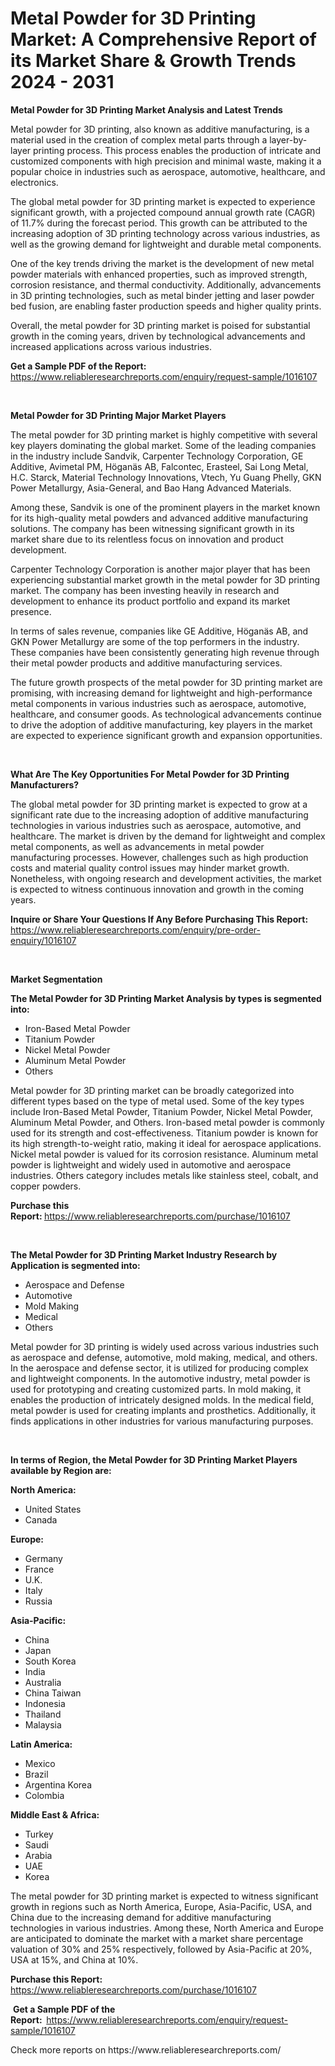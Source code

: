 <p><h1>Metal Powder for 3D Printing Market: A Comprehensive Report of its Market Share & Growth Trends 2024 - 2031</h1></p><p><strong>Metal Powder for 3D Printing Market Analysis and Latest Trends</strong></p>
<p><p>Metal powder for 3D printing, also known as additive manufacturing, is a material used in the creation of complex metal parts through a layer-by-layer printing process. This process enables the production of intricate and customized components with high precision and minimal waste, making it a popular choice in industries such as aerospace, automotive, healthcare, and electronics.</p><p>The global metal powder for 3D printing market is expected to experience significant growth, with a projected compound annual growth rate (CAGR) of 11.7% during the forecast period. This growth can be attributed to the increasing adoption of 3D printing technology across various industries, as well as the growing demand for lightweight and durable metal components.</p><p>One of the key trends driving the market is the development of new metal powder materials with enhanced properties, such as improved strength, corrosion resistance, and thermal conductivity. Additionally, advancements in 3D printing technologies, such as metal binder jetting and laser powder bed fusion, are enabling faster production speeds and higher quality prints.</p><p>Overall, the metal powder for 3D printing market is poised for substantial growth in the coming years, driven by technological advancements and increased applications across various industries.</p></p>
<p><strong>Get a Sample PDF of the Report:&nbsp;</strong> <a href="https://www.reliableresearchreports.com/enquiry/request-sample/1016107">https://www.reliableresearchreports.com/enquiry/request-sample/1016107</a></p>
<p>&nbsp;</p>
<p><strong>Metal Powder for 3D Printing Major Market Players</strong></p>
<p><p>The metal powder for 3D printing market is highly competitive with several key players dominating the global market. Some of the leading companies in the industry include Sandvik, Carpenter Technology Corporation, GE Additive, Avimetal PM, Höganäs AB, Falcontec, Erasteel, Sai Long Metal, H.C. Starck, Material Technology Innovations, Vtech, Yu Guang Phelly, GKN Power Metallurgy, Asia-General, and Bao Hang Advanced Materials.</p><p>Among these, Sandvik is one of the prominent players in the market known for its high-quality metal powders and advanced additive manufacturing solutions. The company has been witnessing significant growth in its market share due to its relentless focus on innovation and product development.</p><p>Carpenter Technology Corporation is another major player that has been experiencing substantial market growth in the metal powder for 3D printing market. The company has been investing heavily in research and development to enhance its product portfolio and expand its market presence.</p><p>In terms of sales revenue, companies like GE Additive, Höganäs AB, and GKN Power Metallurgy are some of the top performers in the industry. These companies have been consistently generating high revenue through their metal powder products and additive manufacturing services.</p><p>The future growth prospects of the metal powder for 3D printing market are promising, with increasing demand for lightweight and high-performance metal components in various industries such as aerospace, automotive, healthcare, and consumer goods. As technological advancements continue to drive the adoption of additive manufacturing, key players in the market are expected to experience significant growth and expansion opportunities.</p></p>
<p>&nbsp;</p>
<p><strong>What Are The Key Opportunities For Metal Powder for 3D Printing Manufacturers?</strong></p>
<p><p>The global metal powder for 3D printing market is expected to grow at a significant rate due to the increasing adoption of additive manufacturing technologies in various industries such as aerospace, automotive, and healthcare. The market is driven by the demand for lightweight and complex metal components, as well as advancements in metal powder manufacturing processes. However, challenges such as high production costs and material quality control issues may hinder market growth. Nonetheless, with ongoing research and development activities, the market is expected to witness continuous innovation and growth in the coming years.</p></p>
<p><strong>Inquire or Share Your Questions If Any Before Purchasing This Report:</strong> <a href="https://www.reliableresearchreports.com/enquiry/pre-order-enquiry/1016107">https://www.reliableresearchreports.com/enquiry/pre-order-enquiry/1016107</a></p>
<p>&nbsp;</p>
<p><strong>Market Segmentation</strong></p>
<p><strong>The Metal Powder for 3D Printing Market Analysis by types is segmented into:</strong></p>
<p><ul><li>Iron-Based Metal Powder</li><li>Titanium Powder</li><li>Nickel Metal Powder</li><li>Aluminum Metal Powder</li><li>Others</li></ul></p>
<p><p>Metal powder for 3D printing market can be broadly categorized into different types based on the type of metal used. Some of the key types include Iron-Based Metal Powder, Titanium Powder, Nickel Metal Powder, Aluminum Metal Powder, and Others. Iron-based metal powder is commonly used for its strength and cost-effectiveness. Titanium powder is known for its high strength-to-weight ratio, making it ideal for aerospace applications. Nickel metal powder is valued for its corrosion resistance. Aluminum metal powder is lightweight and widely used in automotive and aerospace industries. Others category includes metals like stainless steel, cobalt, and copper powders.</p></p>
<p><strong>Purchase this Report:&nbsp;</strong><a href="https://www.reliableresearchreports.com/purchase/1016107">https://www.reliableresearchreports.com/purchase/1016107</a></p>
<p>&nbsp;</p>
<p><strong>The Metal Powder for 3D Printing Market Industry Research by Application is segmented into:</strong></p>
<p><ul><li>Aerospace and Defense</li><li>Automotive</li><li>Mold Making</li><li>Medical</li><li>Others</li></ul></p>
<p><p>Metal powder for 3D printing is widely used across various industries such as aerospace and defense, automotive, mold making, medical, and others. In the aerospace and defense sector, it is utilized for producing complex and lightweight components. In the automotive industry, metal powder is used for prototyping and creating customized parts. In mold making, it enables the production of intricately designed molds. In the medical field, metal powder is used for creating implants and prosthetics. Additionally, it finds applications in other industries for various manufacturing purposes.</p></p>
<p>&nbsp;</p>
<p><strong>In terms of Region, the Metal Powder for 3D Printing Market Players available by Region are:</strong></p>
<p>
    <p> <strong> North America: </strong>
        <ul>
            <li>United States</li>
            <li>Canada</li>
        </ul>
        </p> 
    <p> <strong> Europe: </strong>
        <ul>
            <li>Germany</li>
            <li>France</li>
            <li>U.K.</li>
            <li>Italy</li>
            <li>Russia</li>
        </ul>
        </p> 
    <p> <strong> Asia-Pacific: </strong>
        <ul>
            <li>China</li>
            <li>Japan</li>
            <li>South Korea</li>
            <li>India</li>
            <li>Australia</li>
            <li>China Taiwan</li>
            <li>Indonesia</li>
            <li>Thailand</li>
            <li>Malaysia</li>
        </ul>
        </p> 
    <p> <strong> Latin America: </strong>
        <ul>
            <li>Mexico</li>
            <li>Brazil</li>
            <li>Argentina Korea</li>
            <li>Colombia</li>
        </ul>
        </p> 
    <p> <strong> Middle East & Africa: </strong>
        <ul>
            <li>Turkey</li>
            <li>Saudi</li>
            <li>Arabia</li>
            <li>UAE</li>
            <li>Korea</li>
        </ul>
    </p>
    </p>
<p><p>The metal powder for 3D printing market is expected to witness significant growth in regions such as North America, Europe, Asia-Pacific, USA, and China due to the increasing demand for additive manufacturing technologies in various industries. Among these, North America and Europe are anticipated to dominate the market with a market share percentage valuation of 30% and 25% respectively, followed by Asia-Pacific at 20%, USA at 15%, and China at 10%.</p></p>
<p><strong>Purchase this Report: </strong><a href="https://www.reliableresearchreports.com/purchase/1016107">https://www.reliableresearchreports.com/purchase/1016107</a></p>
<p>&nbsp;<strong>Get a Sample PDF of the Report:&nbsp;&nbsp;</strong><a href="https://www.reliableresearchreports.com/enquiry/request-sample/1016107">https://www.reliableresearchreports.com/enquiry/request-sample/1016107</a></p>
<p><strong></strong></p>
<p>Check more reports on https://www.reliableresearchreports.com/</p>